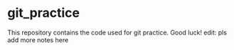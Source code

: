# git_practice
This repository contains the code used for git practice. 
Good luck!
edit: pls add more notes here
